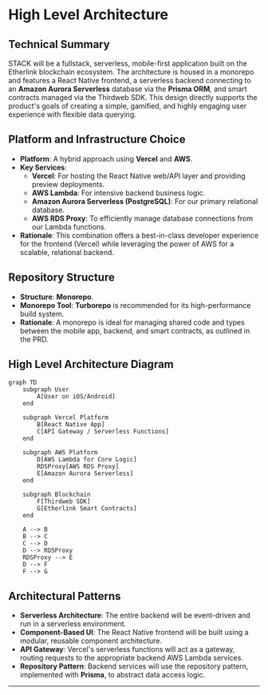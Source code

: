 # **High Level Architecture**

## **Technical Summary**

STACK will be a fullstack, serverless, mobile-first application built on the Etherlink blockchain ecosystem. The architecture is housed in a monorepo and features a React Native frontend, a serverless backend connecting to an **Amazon Aurora Serverless** database via the **Prisma ORM**, and smart contracts managed via the Thirdweb SDK. This design directly supports the product's goals of creating a simple, gamified, and highly engaging user experience with flexible data querying.

## **Platform and Infrastructure Choice**

  * **Platform**: A hybrid approach using **Vercel** and **AWS**.
  * **Key Services**:
      * **Vercel**: For hosting the React Native web/API layer and providing preview deployments.
      * **AWS Lambda**: For intensive backend business logic.
      * **Amazon Aurora Serverless (PostgreSQL)**: For our primary relational database.
      * **AWS RDS Proxy**: To efficiently manage database connections from our Lambda functions.
  * **Rationale**: This combination offers a best-in-class developer experience for the frontend (Vercel) while leveraging the power of AWS for a scalable, relational backend.

## **Repository Structure**

  * **Structure**: **Monorepo**.
  * **Monorepo Tool**: **Turborepo** is recommended for its high-performance build system.
  * **Rationale**: A monorepo is ideal for managing shared code and types between the mobile app, backend, and smart contracts, as outlined in the PRD.

## **High Level Architecture Diagram**

```mermaid
graph TD
    subgraph User
        A[User on iOS/Android]
    end

    subgraph Vercel Platform
        B[React Native App]
        C[API Gateway / Serverless Functions]
    end

    subgraph AWS Platform
        D[AWS Lambda for Core Logic]
        RDSProxy[AWS RDS Proxy]
        E[Amazon Aurora Serverless]
    end

    subgraph Blockchain
        F[Thirdweb SDK]
        G[Etherlink Smart Contracts]
    end

    A --> B
    B --> C
    C --> D
    D --> RDSProxy
    RDSProxy --> E
    D --> F
    F --> G
```

## **Architectural Patterns**

  * **Serverless Architecture**: The entire backend will be event-driven and run in a serverless environment.
  * **Component-Based UI**: The React Native frontend will be built using a modular, reusable component architecture.
  * **API Gateway**: Vercel's serverless functions will act as a gateway, routing requests to the appropriate backend AWS Lambda services.
  * **Repository Pattern**: Backend services will use the repository pattern, implemented with **Prisma**, to abstract data access logic.

-----
